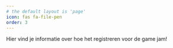 ```yaml
---
# the default layout is 'page'
icon: fas fa-file-pen
order: 3
---
```



Hier vind je informatie over hoe het registreren voor de game jam!